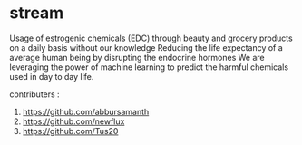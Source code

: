 # stream
Usage of estrogenic chemicals (EDC) through beauty and grocery products on a daily basis without our knowledge
Reducing the life expectancy of a average human being by disrupting the endocrine hormones
We are leveraging the power of machine learning to predict the harmful chemicals used in day to day life.

contributers : 
1. https://github.com/abbursamanth
2. https://github.com/newflux
4. https://github.com/Tus20
                
